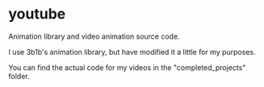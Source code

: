 # youtube
 Animation library and video animation source code.
 
 I use 3b1b's animation library, but have modified it a little for my purposes.
 
 You can find the actual code for my videos in the "completed_projects" folder.
